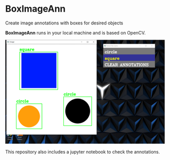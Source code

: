 # BoxImageAnn
Create image annotations with boxes for desired objects

**BoxImageAnn** runs in your local machine and is based on OpenCV.

![Example](/figures/BoxImageAnn.png)

This repository also includes a jupyter notebook to check the annotations.
